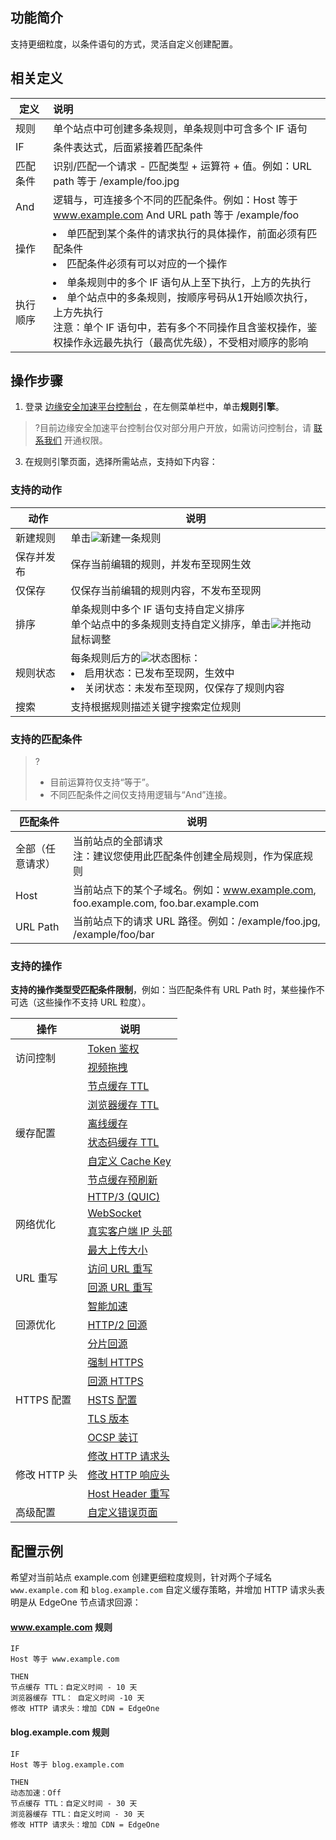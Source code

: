 ## 功能简介
支持更细粒度，以条件语句的方式，灵活自定义创建配置。

## 相关定义

| 定义     | 说明                                                         |
| -------- | :----------------------------------------------------------- |
| 规则     | 单个站点中可创建多条规则，单条规则中可含多个 IF 语句         |
| IF       | 条件表达式，后面紧接着匹配条件                               |
| 匹配条件 | 识别/匹配一个请求 - 匹配类型 + 运算符 + 值。例如：URL path  等于  /example/foo.jpg |
| And      | 逻辑与，可连接多个不同的匹配条件。例如：Host 等于 www.example.com And  URL path  等于  /example/foo |
| 操作     |  <li>单匹配到某个条件的请求执行的具体操作，前面必须有匹配条件</li> <li>匹配条件必须有可以对应的一个操作</li> |
| 执行顺序 | <li>单条规则中的多个 IF 语句从上至下执行，上方的先执行 </li> <li>单个站点中的多条规则，按顺序号码从1开始顺次执行，上方先执行</li>注意：单个 IF 语句中，若有多个不同操作且含鉴权操作，鉴权操作永远最先执行（最高优先级），不受相对顺序的影响 |

## 操作步骤

1. 登录 [边缘安全加速平台控制台](https://console.cloud.tencent.com/edgeone) ，在左侧菜单栏中，单击**规则引擎**。
>?目前边缘安全加速平台控制台仅对部分用户开放，如需访问控制台，请 [联系我们](https://cloud.tencent.com/online-service) 开通权限。
>
3. 在规则引擎页面，选择所需站点，支持如下内容：

### 支持的动作

| 动作       | 说明                                                         |
| ---------- | ------------------------------------------------------------ |
| 新建规则   | 单击![](https://qcloudimg.tencent-cloud.cn/raw/9841d7c20f4a9cc1d61f9f7b1f481599.png)新建一条规则                                                 |
| 保存并发布 | 保存当前编辑的规则，并发布至现网生效                         |
| 仅保存     | 仅保存当前编辑的规则内容，不发布至现网                       |
| 排序       |单条规则中多个 IF 语句支持自定义排序<br>单个站点中的多条规则支持自定义排序，单击![](https://qcloudimg.tencent-cloud.cn/raw/9137077558f0404693d07da409b6b831.png)并拖动鼠标调整 |
| 规则状态   | 每条规则后方的![](https://qcloudimg.tencent-cloud.cn/raw/ec67f18d322643c8c111c9658ec5ec77.png)状态图标：<li>启用状态：已发布至现网，生效中</li><li>关闭状态：未发布至现网，仅保存了规则内容</li> |
| 搜索       | 支持根据规则描述关键字搜索定位规则                           |

### 支持的匹配条件
>?
>- 目前运算符仅支持“等于”。
>- 不同匹配条件之间仅支持用逻辑与“And”连接。
>
| 匹配条件         |说明                                                              |
| ---------------- | ------------------------------------------------------------ |
| 全部（任意请求） | 当前站点的全部请求<br>注：建议您使用此匹配条件创建全局规则，作为保底规则 |
| Host             | 当前站点下的某个子域名。例如：www.example.com, foo.example.com, foo.bar.example.com |
| URL Path         | 当前站点下的请求 URL 路径。例如：/example/foo.jpg, /example/foo/bar |

### 支持的操作
**支持的操作类型受匹配条件限制**，例如：当匹配条件有 URL Path 时，某些操作不可选（这些操作不支持 URL 粒度）。
<table>
<thead>
<tr>
<th>操作</th>
<th>说明</th>
</tr>
</thead>
<tbody><tr>
<td  rowspan=2 >访问控制</td>
<td><a href="https://cloud.tencent.com/document/product/1552/71007">Token 鉴权</a><br></td>
</tr>
<tr>
<td><a href="https://cloud.tencent.com/document/product/1552/73025">视频拖拽</a><br></td>
</tr>
<tr>
 <td  rowspan=6 >缓存配置</td>
 <td><a href="https://cloud.tencent.com/document/product/1552/70777">节点缓存 TTL</a></td>
</tr>
<tr>
 <td><a href="https://cloud.tencent.com/document/product/1552/70758">浏览器缓存 TTL</a></td>
</tr>
<tr>
 <td><a href="https://cloud.tencent.com/document/product/1552/70760">离线缓存</a></td>
</tr>
<tr>
 <td><a href="https://cloud.tencent.com/document/product/1552/73023">状态码缓存 TTL</a></td>
</tr>
<tr>
<td><a href="https://cloud.tencent.com/document/product/1552/74619">自定义 Cache Key</a></td>
</tr>
<tr>
 <td><a href="https://cloud.tencent.com/document/product/1552/76431">节点缓存预刷新</a></td>
</tr>
<tr>
 <td  rowspan=4 >网络优化</td>
<td><a href="https://cloud.tencent.com/document/product/1552/70781">HTTP/3 (QUIC)</a></td>
</tr>
<tr>
 <td><a href="https://cloud.tencent.com/document/product/1552/73071">WebSocket</a></td>
</tr>
<tr>
 <td><a href="https://cloud.tencent.com/document/product/1552/73133">真实客户端 IP 头部</a></td>
</tr>
<tr>
 <td><a href="https://cloud.tencent.com/document/product/1552/70782">最大上传大小</a></td>
</tr>
<tr>
 <td  rowspan=2 >URL 重写</td>
<td><a href="https://cloud.tencent.com/document/product/1552/71006">访问 URL 重写</a><br></td>
</tr>
<tr>
<td><a href="https://cloud.tencent.com/document/product/1552/71009">回源 URL 重写</a><br></td>
</tr>
<tr>
 <td  rowspan=3>回源优化</td>
<td><a href="https://cloud.tencent.com/document/product/1552/70959">智能加速</a></td>
</tr>
<tr>
<td><a href="https://cloud.tencent.com/document/product/1552/70780">HTTP/2 回源</a></td>
</tr>
<tr>
<td><a href="https://cloud.tencent.com/document/product/1552/73026">分片回源</a></td>
</tr>
<tr>
 <td  rowspan=5 >HTTPS 配置</td>
<td><a href="https://cloud.tencent.com/document/product/1552/70992#.E5.BC.BA.E5.88.B6-https.3Ca-id.3D.22qz.22.3E.3C.2Fa.3E">强制 HTTPS</a></td>
</tr>
<tr>
 <td><a href="https://cloud.tencent.com/document/product/1552/70992#.E5.9B.9E.E6.BA.90-https.3Ca-id.3D.22hy.22.3E.3C.2Fa.3E">回源 HTTPS</a></td>
</tr>
<tr>
 <td><a href="https://cloud.tencent.com/document/product/1552/70992#http-strict-transport-security-(hsts)">HSTS 配置</a></td>
</tr>
<tr>
 <td><a href="https://cloud.tencent.com/document/product/1552/70992#tls-.E7.89.88.E6.9C.AC">TLS 版本</a></td>
</tr>
<tr>
 <td><a href="https://cloud.tencent.com/document/product/1552/70992#ocsp-.E8.A3.85.E8.AE.A2">OCSP 装订</a></td>
</tr>
<tr>
 <td  rowspan=3 >修改 HTTP 头</td>
<td><a href="https://cloud.tencent.com/document/product/1552/71012">修改 HTTP 请求头</a></td>
</tr>
<tr>
 <td><a href="https://cloud.tencent.com/document/product/1552/71011">修改 HTTP 响应头</a></td>
</tr>
<tr>
 <td><a href="https://cloud.tencent.com/document/product/1552/73024">Host Header 重写</a></td>
</tr>
<tr>
<td>高级配置</td>
<td><a href="https://cloud.tencent.com/document/product/1552/71010">自定义错误页面</a></td>
</tr>
</tbody></table>

## 配置示例

希望对当前站点 example.com 创建更细粒度规则，针对两个子域名 `www.example.com` 和 `blog.example.com` 自定义缓存策略，并增加 HTTP 请求头表明是从 EdgeOne 节点请求回源：
#### www.example.com 规则
```js.
IF 
Host 等于 www.example.com

THEN
节点缓存 TTL：自定义时间 - 10 天
浏览器缓存 TTL： 自定义时间 -10 天
修改 HTTP 请求头：增加 CDN = EdgeOne
```

#### blog.example.com 规则
```js.
IF
Host 等于 blog.example.com

THEN
动态加速：Off
节点缓存 TTL：自定义时间 - 30 天
浏览器缓存 TTL：自定义时间 - 30 天
修改 HTTP 请求头：增加 CDN = EdgeOne
```
